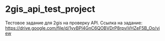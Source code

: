 # 2gis_api_test_project
Тестовое задание для 2gis на проверку API. Ссылка на задание: https://drive.google.com/file/d/1yvBPl4GnC6QOBVDrP8rpviVHZeF5B_Oo/view
